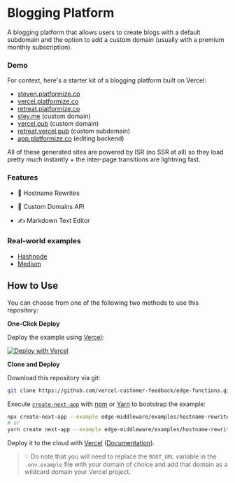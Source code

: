 # Blogging Platform

A blogging platform that allows users to create blogs with a default subdomain and the option to add a custom domain (usually with a premium monthly subscription).

### Demo

For context, here's a starter kit of a blogging platform built on Vercel:

- [steven.platformize.co](https://steven.platformize.co)
- [vercel.platformize.co](https://vercel.platformize.co)
- [retreat.platformize.co](https://retreat.platformize.co)
- [stey.me](https://stey.me) (custom domain)
- [vercel.pub](https://vercel.pub) (custom domain)
- [retreat.vercel.pub](https://retreat.vercel.pub) (custom subdomain)
- [app.platformize.co](https://app.platformize.co) (editing backend)

All of these generated sites are powered by ISR (no SSR at all) so they load pretty much instantly + the inter-page transitions are lightning fast.

### Features

- 🔀 Hostname Rewrites

- 📍 Custom Domains API

- ✍️ Markdown Text Editor

### Real-world examples

- [Hashnode](https://hashnode.com/)
- [Medium](https://medium.com/)

## How to Use

You can choose from one of the following two methods to use this repository:

**One-Click Deploy**

Deploy the example using [Vercel](https://vercel.com?utm_source=github&utm_medium=readme&utm_campaign=next-example):

[![Deploy with Vercel](https://vercel.com/button)](https://vercel.com/new/git/external?repository-url=https://github.com/vercel-customer-feedback/edge-functions/tree/main/examples/hostname-rewrites&project-name=hostname-rewrites&repository-name=hostname-rewrites)

**Clone and Deploy**

Download this repository via git:

```bash
git clone https://github.com/vercel-customer-feedback/edge-functions.git
```

Execute [`create-next-app`](https://github.com/vercel/next.js/tree/canary/packages/create-next-app) with [npm](https://docs.npmjs.com/cli/init) or [Yarn](https://yarnpkg.com/lang/en/docs/cli/create/) to bootstrap the example:

```bash
npx create-next-app --example edge-middleware/examples/hostname-rewrites hostname-rewrites
# or
yarn create next-app --example edge-middleware/examples/hostname-rewrites hostname-rewrites
```

Deploy it to the cloud with [Vercel](https://vercel.com/new?utm_source=github&utm_medium=readme&utm_campaign=edge-middleware-eap) ([Documentation](https://nextjs.org/docs/deployment)).

> 💡 Do note that you will need to replace the `ROOT_URL` variable in the `.env.example` file with your domain of choice and add that domain as a wildcard domain your Vercel project.
